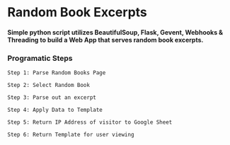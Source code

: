 # Random Book Excerpts

#### Simple python script utilizes BeautifulSoup, Flask, Gevent, Webhooks & Threading to build a Web App that serves random book excerpts.



### Programatic Steps
    Step 1: Parse Random Books Page

    Step 2: Select Random Book

    Step 3: Parse out an excerpt

    Step 4: Apply Data to Template

    Step 5: Return IP Address of visitor to Google Sheet

    Step 6: Return Template for user viewing




